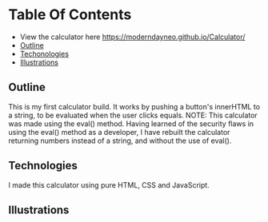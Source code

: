 # Table Of Contents
* View the calculator here https://moderndayneo.github.io/Calculator/
* [Outline](#outline)
* [Techonologies](#technologies)
* [Illustrations](#illustrations)

## Outline
This is my first calculator build. It works by pushing a button's innerHTML to a string, to be evaluated when the user clicks equals.
NOTE: This calculator was made using the eval() method. Having learned of the security flaws in using the eval() method as a developer, I have rebuilt the calculator returning numbers instead of a string, and without the use of eval().

## Technologies
I made this calculator using pure HTML, CSS and JavaScript.

## Illustrations
<insert calculator screenshot here>

